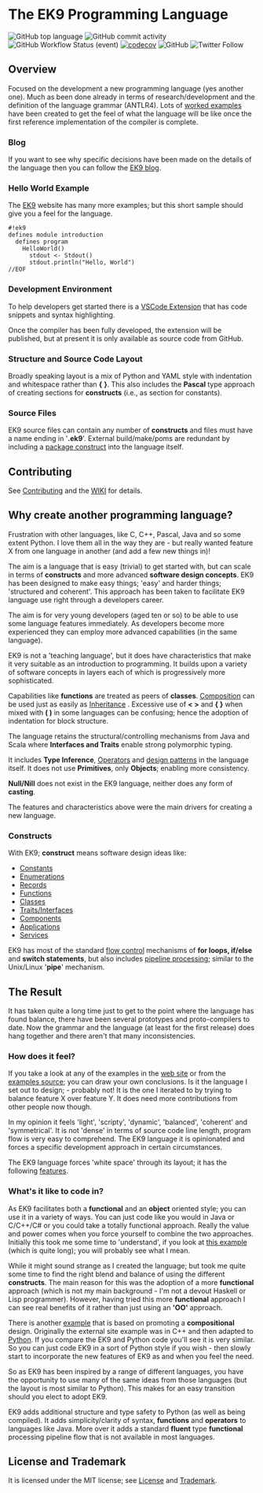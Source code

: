 # The EK9 Programming Language

![GitHub top language](https://img.shields.io/github/languages/top/stephenjohnlimb/ek9)
![GitHub commit activity](https://img.shields.io/github/commit-activity/m/stephenjohnlimb/ek9)
![GitHub Workflow Status (event)](https://img.shields.io/github/workflow/status/stephenjohnlimb/ek9/Java%20CI?event=push)
[![codecov](https://codecov.io/gh/stephenjohnlimb/ek9/branch/main/graph/badge.svg?token=F8MMCBREMB)](https://codecov.io/gh/stephenjohnlimb/ek9)
![GitHub](https://img.shields.io/github/license/stephenjohnlimb/ek9)
![Twitter Follow](https://img.shields.io/twitter/follow/stephenjohnlimb?label=Follow%20EK9&style=social)

## Overview
Focused on the development a new programming language (yes another one).
Much as been done already in terms of research/development and the definition of the language grammar (ANTLR4).
Lots of [worked examples](https://www.ek9lang.org/index.html#examples) have been created to get the feel of what the
language will be like once the first reference implementation of the compiler is complete.

### Blog
If you want to see why specific decisions have been made on the details of the language then you can follow the [EK9 blog](https://blog.ek9.io/).

### Hello World Example
The [EK9](https://www.ek9lang.org) website has many more examples; but this short sample should give you a feel for the language.

    #!ek9
    defines module introduction
      defines program
        HelloWorld()
          stdout <- Stdout()
          stdout.println("Hello, World")
    //EOF

### Development Environment
To help developers get started there is a [VSCode Extension](https://github.com/stephenjohnlimb/vscode-ek9-ls) that has code snippets and syntax highlighting.

Once the compiler has been fully developed, the extension will be published, but at present it is only available as source code from GitHub.

### Structure and Source Code Layout
Broadly speaking layout is a mix of Python and YAML style with indentation and whitespace rather than **{** **}**.
This also includes the **Pascal** type approach of creating sections for **constructs** (i.e., as section for constants).

### Source Files
EK9 source files can contain any number of **constructs** and files must have a name ending in '**.ek9**'.
External build/make/poms are redundant by including a [package construct](https://www.ek9lang.org/packaging.html)
into the language itself.

## Contributing

See [Contributing](CONTRIBUTING.md) and the [WIKI](https://github.com/stephenjohnlimb/ek9/wiki/EK9-Development) for details.

## Why create another programming language?
Frustration with other languages, like C, C++, Pascal, Java and so some extent Python. I love them all in
the way they are - but really wanted feature X from one language in another (and add a few new things in)!

The aim is a language that is easy (trivial) to get started with, but can scale in terms of **constructs** and
more advanced **software design concepts**. EK9 has been designed to make easy things; 'easy' and harder things;
'structured and coherent'. This approach has been taken to facilitate EK9 language use right through a developers career.

The aim is for very young developers (aged ten or so) to be able to use some language features immediately.
As developers become more experienced they can employ more advanced capabilities (in the same language).

EK9 is not a 'teaching language', but it does have characteristics that make it very suitable as an introduction
to programming. It builds upon a variety of software concepts in layers each of which is progressively more
sophisticated.

Capabilities like **functions** are treated as peers of **classes**. 
[Composition](https://www.ek9lang.org/composition.html#composition_example) can be used just as easily as
[Inheritance](https://www.ek9lang.org/inheritance.html) .
Excessive use of **< >** and **{ }** when mixed with **( )** in some languages can be confusing;
hence the adoption of indentation for block structure. 

The language retains the structural/controlling mechanisms from Java and Scala where **Interfaces and Traits** enable
strong polymorphic typing.

It includes **Type Inference**, [Operators](https://www.ek9lang.org/operators.html) and
[design patterns](https://www.ek9lang.org/advancedClassMethods.html) in the language itself. It does not use
**Primitives**, only **Objects**; enabling more consistency.

**Null/Nill** does not exist in the EK9 language, neither does any form of **casting**.

The features and characteristics above were the main drivers for creating a new language.

### Constructs
With EK9; **construct** means software design ideas like:
  - [Constants](https://www.ek9lang.org/constants.html)
  - [Enumerations](https://www.ek9lang.org/enumerations.html)  
  - [Records](https://www.ek9lang.org/records.html)    
  - [Functions](https://www.ek9lang.org/functions.html)    
  - [Classes](https://www.ek9lang.org/classes.html)    
  - [Traits/Interfaces](https://www.ek9lang.org/traits.html)    
  - [Components](https://www.ek9lang.org/components.html)    
  - [Applications](https://www.ek9lang.org/dependencyInjection.html)
  - [Services](https://www.ek9lang.org/webServices.html)

EK9 has most of the standard [flow control](https://www.ek9lang.org/flowControl.html) mechanisms of **for loops, if/else** and **switch statements**,
but also includes [pipeline processing](https://www.ek9lang.org/streamsAndPipelines.html); similar to the Unix/Linux
'**pipe**' mechanism.

## The Result
It has taken quite a long time just to get to the point where the language has found balance, there have been several
prototypes and proto-compilers to date. Now the grammar and the language (at least for the first release) does hang
together and there aren't that many inconsistencies.

### How does it feel?
If you take a look at any of the examples in the [web site](https://www.ek9lang.org/index.html#examples)
or from the [examples source](https://github.com/stephenjohnlimb/ek9/tree/main/src/test/resources/examples); you can draw your own
conclusions. Is it the language I set out to design; - probably not! It is the one I iterated to
by trying to balance feature X over feature Y. It does need more contributions from other people now though.

In my opinion it feels 'light', 'scripty', 'dynamic', 'balanced', 'coherent' and 'symmetrical'. It is not 'dense' in
terms of source code line length, program flow is very easy to comprehend. The EK9 language it is opinionated and
forces a specific development approach in certain circumstances.

The EK9 language forces 'white space' through its layout; it has the following
[features](https://www.ek9lang.org/introduction.html#main_features).

### What's it like to code in?
As EK9 facilitates both a **functional** and an **object** oriented style; you can use it in a variety of ways.
You can just code like you would in Java or C/C++/C# or you could take a totally functional approach. Really the value
and power comes when you force yourself to combine the two approaches. Initially this took me some time to 'understand',
if you look at [this example](https://www.ek9lang.org/standardTypes.html#worked_example) (which is quite long);
you will probably see what I mean.

While it might sound strange as I created the language;
but took me quite some time to find the right blend and balance of using the different **constructs**.
The main reason for this was the adoption of a more **functional** approach
(which is not my main background - I'm not a devout Haskell or Lisp programmer). However, having tried this more
**functional** approach I can see real benefits of it rather than just using an **'OO'** approach.

There is another [example](https://www.ek9lang.org/composition.html#composition_example) that is based on promoting a
**compositional** design. Originally the external site example was in C++ and then adapted to
[Python](https://realpython.com/inheritance-composition-python/). If you compare the EK9 and Python code you'll see it
is very similar. So you can just code EK9 in a sort of Python style if you wish - then slowly start to incorporate
the new features of EK9 as and when you feel the need.

So as EK9 has been inspired by a range of different languages, you have the opportunity to use many of the same ideas
from those languages (but the layout is most similar to Python).
This makes for an easy transition should you elect to adopt EK9.

EK9 adds additional structure and type safety to Python (as well as being compiled). It adds simplicity/clarity of syntax, 
**functions** and **operators** to languages like Java. More over it adds a standard **fluent** type **functional**
processing pipeline flow that is not available in most languages.

## License and Trademark
It is licensed under the MIT license; see [License](LICENSE) and
[Trademark](https://www.ek9lang.org/tradeMarkPolicy.html).

